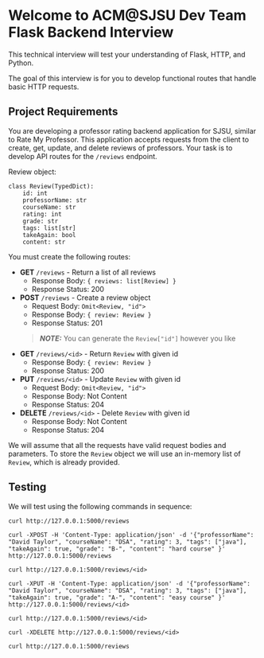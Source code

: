 # Welcome to ACM@SJSU Dev Team Flask Backend Interview

This technical interview will test your understanding of Flask, HTTP, and Python.

The goal of this interview is for you to develop functional routes that handle basic HTTP requests.

## Project Requirements

You are developing a professor rating backend application for SJSU, similar to Rate My Professor. This application accepts requests from the client to create, get, update, and delete reviews of professors.
Your task is to develop API routes for the `/reviews` endpoint.

Review object:
```
class Review(TypedDict):
    id: int
    professorName: str
    courseName: str
    rating: int
    grade: str
    tags: list[str]
    takeAgain: bool
    content: str
```

You must create the following routes:
- **GET** `/reviews` - Return a list of all reviews
  - Response Body: `{ reviews: list[Review] }`
  - Response Status: 200
- **POST** `/reviews` - Create a review object
  - Request Body: `Omit<Review, "id">`
  - Response Body: `{ review: Review }`
  - Response Status: 201
  > **_NOTE:_**  You can generate the `Review["id"]` however you like
- **GET** `/reviews/<id>` - Return `Review` with given id
  - Response Body: `{ review: Review }`
  - Response Status: 200
- **PUT** `/reviews/<id>` - Update `Review` with given id
  - Request Body: `Omit<Review, "id">`
  - Response Body: Not Content
  - Response Status: 204
- **DELETE** `/reviews/<id>` - Delete `Review` with given id
  - Response Body: Not Content
  - Response Status: 204

We will assume that all the requests have valid request bodies and parameters. To store the `Review` object we will use an in-memory list of `Review`, which is already provided.

## Testing
We will test using the following commands in sequence:

```
curl http://127.0.0.1:5000/reviews

curl -XPOST -H 'Content-Type: application/json' -d '{"professorName": "David Taylor", "courseName": "DSA", "rating": 3, "tags": ["java"], "takeAgain": true, "grade": "B-", "content": "hard course" }'  http://127.0.0.1:5000/reviews

curl http://127.0.0.1:5000/reviews/<id>

curl -XPUT -H 'Content-Type: application/json' -d '{"professorName": "David Taylor", "courseName": "DSA", "rating": 3, "tags": ["java"], "takeAgain": true, "grade": "A-", "content": "easy course" }'  http://127.0.0.1:5000/reviews/<id>

curl http://127.0.0.1:5000/reviews/<id>

curl -XDELETE http://127.0.0.1:5000/reviews/<id>

curl http://127.0.0.1:5000/reviews
```
